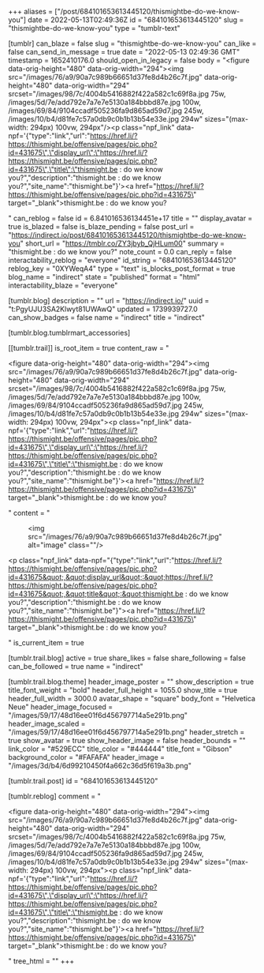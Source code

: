 +++
aliases = ["/post/684101653613445120/thismightbe-do-we-know-you"]
date = 2022-05-13T02:49:36Z
id = "684101653613445120"
slug = "thismightbe-do-we-know-you"
type = "tumblr-text"

[tumblr]
can_blaze = false
slug = "thismightbe-do-we-know-you"
can_like = false
can_send_in_message = true
date = "2022-05-13 02:49:36 GMT"
timestamp = 1652410176.0
should_open_in_legacy = false
body = "<figure data-orig-height=\"480\" data-orig-width=\"294\"><img src=\"/images/76/a9/90a7c989b66651d37fe8d4b26c7f.jpg\" data-orig-height=\"480\" data-orig-width=\"294\" srcset=\"/images/98/7c/4004b5416882f422a582c1c69f8a.jpg 75w, /images/5d/7e/add792e7a7e7e5130a184bbbd87e.jpg 100w, /images/69/84/9104ccadf505236fa9d865ad59d7.jpg 245w, /images/10/b4/d81fe7c57a0db9c0b1b13b54e33e.jpg 294w\" sizes=\"(max-width: 294px) 100vw, 294px\"/></figure><p class=\"npf_link\" data-npf='{\"type\":\"link\",\"url\":\"https://href.li/?https://thismight.be/offensive/pages/pic.php?id=431675\",\"display_url\":\"https://href.li/?https://thismight.be/offensive/pages/pic.php?id=431675\",\"title\":\"thismight.be : do we know you?\",\"description\":\"thismight.be : do we know you?\",\"site_name\":\"thismight.be\"}'><a href=\"https://href.li/?https://thismight.be/offensive/pages/pic.php?id=431675\" target=\"_blank\">thismight.be : do we know you?</a></p>"
can_reblog = false
id = 6.841016536134451e+17
title = ""
display_avatar = true
is_blazed = false
is_blaze_pending = false
post_url = "https://indirect.io/post/684101653613445120/thismightbe-do-we-know-you"
short_url = "https://tmblr.co/ZY3jbyb_QjHLum00"
summary = "thismight.be : do we know you?"
note_count = 0.0
can_reply = false
interactability_reblog = "everyone"
id_string = "684101653613445120"
reblog_key = "0XYWeqA4"
type = "text"
is_blocks_post_format = true
blog_name = "indirect"
state = "published"
format = "html"
interactability_blaze = "everyone"

[tumblr.blog]
description = ""
url = "https://indirect.io/"
uuid = "t:PgyUJU3SA2Klwyt81UWAwQ"
updated = 1739939727.0
can_show_badges = false
name = "indirect"
title = "indirect"

[tumblr.blog.tumblrmart_accessories]

[[tumblr.trail]]
is_root_item = true
content_raw = "<p><figure data-orig-height=\"480\" data-orig-width=\"294\"><img src=\"/images/76/a9/90a7c989b66651d37fe8d4b26c7f.jpg\" data-orig-height=\"480\" data-orig-width=\"294\" srcset=\"/images/98/7c/4004b5416882f422a582c1c69f8a.jpg 75w, /images/5d/7e/add792e7a7e7e5130a184bbbd87e.jpg 100w, /images/69/84/9104ccadf505236fa9d865ad59d7.jpg 245w, /images/10/b4/d81fe7c57a0db9c0b1b13b54e33e.jpg 294w\" sizes=\"(max-width: 294px) 100vw, 294px\"></figure><p class=\"npf_link\" data-npf='{\"type\":\"link\",\"url\":\"https://href.li/?https://thismight.be/offensive/pages/pic.php?id=431675\",\"display_url\":\"https://href.li/?https://thismight.be/offensive/pages/pic.php?id=431675\",\"title\":\"thismight.be : do we know you?\",\"description\":\"thismight.be : do we know you?\",\"site_name\":\"thismight.be\"}'><a href=\"https://href.li/?https://thismight.be/offensive/pages/pic.php?id=431675\" target=\"_blank\">thismight.be : do we know you?</a></p></p>"
content = "<p><figure><img src=\"/images/76/a9/90a7c989b66651d37fe8d4b26c7f.jpg\" alt=\"image\" class=\"\"/></figure><p class=\"npf_link\" data-npf=\"{&quot;type&quot;:&quot;link&quot;,&quot;url&quot;:&quot;https://href.li/?https://thismight.be/offensive/pages/pic.php?id=431675&quot;,&quot;display_url&quot;:&quot;https://href.li/?https://thismight.be/offensive/pages/pic.php?id=431675&quot;,&quot;title&quot;:&quot;thismight.be : do we know you?&quot;,&quot;description&quot;:&quot;thismight.be : do we know you?&quot;,&quot;site_name&quot;:&quot;thismight.be&quot;}\"><a href=\"https://href.li/?https://thismight.be/offensive/pages/pic.php?id=431675\" target=\"_blank\">thismight.be : do we know you?</a></p></p>"
is_current_item = true

[tumblr.trail.blog]
active = true
share_likes = false
share_following = false
can_be_followed = true
name = "indirect"

[tumblr.trail.blog.theme]
header_image_poster = ""
show_description = true
title_font_weight = "bold"
header_full_height = 1055.0
show_title = true
header_full_width = 3000.0
avatar_shape = "square"
body_font = "Helvetica Neue"
header_image_focused = "/images/59/17/48d16ee01f6d456797714a5e291b.png"
header_image_scaled = "/images/59/17/48d16ee01f6d456797714a5e291b.png"
header_stretch = true
show_avatar = true
show_header_image = false
header_bounds = ""
link_color = "#529ECC"
title_color = "#444444"
title_font = "Gibson"
background_color = "#FAFAFA"
header_image = "/images/3d/b4/6d99210450f4a662c36d5f619a3b.png"

[tumblr.trail.post]
id = "684101653613445120"

[tumblr.reblog]
comment = "<p><figure data-orig-height=\"480\" data-orig-width=\"294\"><img src=\"/images/76/a9/90a7c989b66651d37fe8d4b26c7f.jpg\" data-orig-height=\"480\" data-orig-width=\"294\" srcset=\"/images/98/7c/4004b5416882f422a582c1c69f8a.jpg 75w, /images/5d/7e/add792e7a7e7e5130a184bbbd87e.jpg 100w, /images/69/84/9104ccadf505236fa9d865ad59d7.jpg 245w, /images/10/b4/d81fe7c57a0db9c0b1b13b54e33e.jpg 294w\" sizes=\"(max-width: 294px) 100vw, 294px\"></figure><p class=\"npf_link\" data-npf='{\"type\":\"link\",\"url\":\"https://href.li/?https://thismight.be/offensive/pages/pic.php?id=431675\",\"display_url\":\"https://href.li/?https://thismight.be/offensive/pages/pic.php?id=431675\",\"title\":\"thismight.be : do we know you?\",\"description\":\"thismight.be : do we know you?\",\"site_name\":\"thismight.be\"}'><a href=\"https://href.li/?https://thismight.be/offensive/pages/pic.php?id=431675\" target=\"_blank\">thismight.be : do we know you?</a></p></p>"
tree_html = ""
+++

